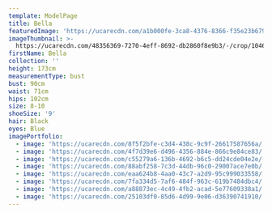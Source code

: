 ```yaml
---
template: ModelPage
title: Bella
featuredImage: 'https://ucarecdn.com/a1b000fe-3ca8-4376-8366-f35e23b6797e/'
imageThumbnail: >-
  https://ucarecdn.com/48356369-7270-4eff-8692-db2860f8e9b3/-/crop/1046x1513/296,0/-/preview/
firstName: Bella
collection: ''
height: 173cm
measurementType: bust
bust: 90cm
waist: 71cm
hips: 102cm
size: 8-10
shoeSize: '9'
hair: Black
eyes: Blue
imagePortfolio:
  - image: 'https://ucarecdn.com/8f5f2bfe-c3d4-438c-9c9f-26617587656a/'
  - image: 'https://ucarecdn.com/4f7d39e6-d496-4356-884e-866c9e84ce83/'
  - image: 'https://ucarecdn.com/c55279a6-136b-4692-b6c5-dd24cde04e2e/'
  - image: 'https://ucarecdn.com/88abf258-7c3d-44db-96c0-29007ace7e0b/'
  - image: 'https://ucarecdn.com/eaa624b8-4aa0-43c7-a2d9-95c999033558/'
  - image: 'https://ucarecdn.com/7fa334d5-7af6-484f-963c-619b7484dbc4/'
  - image: 'https://ucarecdn.com/a88873ec-4c49-4fb2-acad-5e77609338a1/'
  - image: 'https://ucarecdn.com/25103df0-85d6-4d99-9e06-d36390741910/'
---
```


